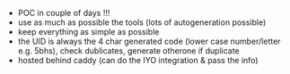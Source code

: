 

- POC in couple of days !!!
- use as much as possible the tools (lots of autogeneration possible)
- keep everything as simple as possible
- the UID is always the 4 char generated code (lower case number/letter e.g. 5bhs), check dublicates, generate otherone if duplicate
- hosted behind caddy (can do the IYO integration & pass the info)
